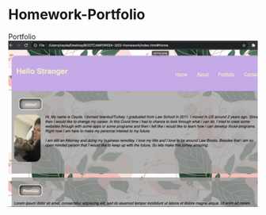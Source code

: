 # Homework-Portfolio
Portfolio
<img src="https://github.com/chergul/Homework-Portfolio/blob/main/Screen.png" width="800px" height="auto">
